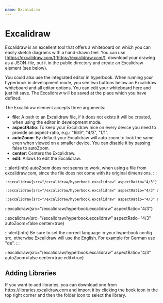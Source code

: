 ```yaml
---
name: Excalidraw
---
```


# Excalidraw

Excalidraw is an excellent tool that offers a whiteboard on which you can easily
sketch diagrams with a hand-drawn feel. You can use
[https://excalidraw.com/](https://excalidraw.com/), download your drawing as a
JSON-file, put it in the public directory and create an Excalidraw element (see
below).

You could also use the integrated editor in hyperbook. When running your
hyperbook in development mode, you see two buttons below an Excalidraw
whiteboard and all editor options. You can edit your whiteboard here and just
hit save. The Excalidraw will be saved at the place which you have defined.

The Excalidraw element accepts three arguments:

- **file**: A path to an Excalidraw file, if it does not exists it will be created, when using the editor in development mode.
- **aspectRatio**: To keep your Excalidraw nice on every device you need to provide an aspect-ratio, e.g.: "16/9", "4/3", "1/1".
- **autoZoom**: By default your Excalidraw will auto zoom to look the same even when viewed on a smaller device. You can disable it by passing false to autoZoom.
- **center**: Centers the Excalidraw.
- **edit**: Allows to edit the Excalidraw.

:::alert{info}
autoZoom does not seems to work, when using a file from excalidraw.com, since the file does not come with its original dimensions.
:::

```md
::excalidraw{src="/excalidraw/hyperbook.excalidraw" aspectRatio="4/3"}

::excalidraw{src="/excalidraw/hyperbook.excalidraw" aspectRatio="4/3" autoZoom=false center=true}

::excalidraw{src="/excalidraw/hyperbook.excalidraw" aspectRatio="4/3" autoZoom=false center=true edit=true}
```

::excalidraw{src="/excalidraw/hyperbook.excalidraw" aspectRatio="4/3"}

::excalidraw{src="/excalidraw/hyperbook.excalidraw" aspectRatio="4/3" autoZoom=false center=true}

:::alert{info}
Be sure to set the correct language in your hyperbook config src, otherwise Excalidraw will use the English. For example for German use "de".
:::

::excalidraw{src="/excalidraw/hyperbook.excalidraw" aspectRatio="4/3" autoZoom=false center=true edit=true}

## Adding Libraries

If you want to add libraries, you can download one from https://libraries.excalidraw.com and import it by clicking the book icon in the top right corner and then the folder icon to select the library.
